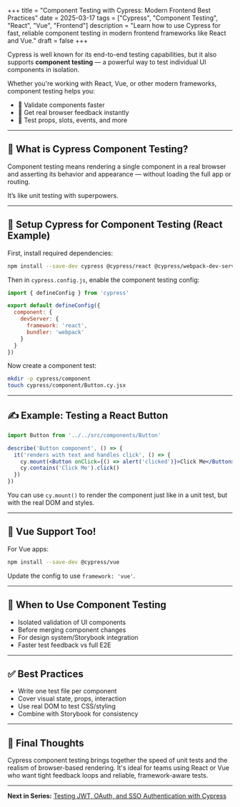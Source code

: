 +++
title = "Component Testing with Cypress: Modern Frontend Best Practices"
date = 2025-03-17
tags = ["Cypress", "Component Testing", "React", "Vue", "Frontend"]
description = "Learn how to use Cypress for fast, reliable component testing in modern frontend frameworks like React and Vue."
draft = false
+++

Cypress is well known for its end-to-end testing capabilities, but it also supports **component testing** — a powerful way to test individual UI components in isolation.

Whether you're working with React, Vue, or other modern frameworks, component testing helps you:

- 🚀 Validate components faster
- 🧪 Get real browser feedback instantly
- 🔄 Test props, slots, events, and more

---

## 🧰 What is Cypress Component Testing?

Component testing means rendering a single component in a real browser and asserting its behavior and appearance — without loading the full app or routing.

It’s like unit testing with superpowers.

---

## 🔧 Setup Cypress for Component Testing (React Example)

First, install required dependencies:

```bash
npm install --save-dev cypress @cypress/react @cypress/webpack-dev-server
```

Then in `cypress.config.js`, enable the component testing config:

```js
import { defineConfig } from 'cypress'

export default defineConfig({
  component: {
    devServer: {
      framework: 'react',
      bundler: 'webpack'
    }
  }
})
```

Now create a component test:

```bash
mkdir -p cypress/component
touch cypress/component/Button.cy.jsx
```

---

## ✍️ Example: Testing a React Button

```jsx
import Button from '../../src/components/Button'

describe('Button component', () => {
  it('renders with text and handles click', () => {
    cy.mount(<Button onClick={() => alert('clicked')}>Click Me</Button>)
    cy.contains('Click Me').click()
  })
})
```

You can use `cy.mount()` to render the component just like in a unit test, but with the real DOM and styles.

---

## 🧪 Vue Support Too!

For Vue apps:

```bash
npm install --save-dev @cypress/vue
```

Update the config to use `framework: 'vue'`.

---

## 🎯 When to Use Component Testing

- Isolated validation of UI components
- Before merging component changes
- For design system/Storybook integration
- Faster test feedback vs full E2E

---

## ✅ Best Practices

- Write one test file per component
- Cover visual state, props, interaction
- Use real DOM to test CSS/styling
- Combine with Storybook for consistency

---

## 🚀 Final Thoughts

Cypress component testing brings together the speed of unit tests and the realism of browser-based rendering. It's ideal for teams using React or Vue who want tight feedback loops and reliable, framework-aware tests.

---

**Next in Series:** [Testing JWT, OAuth, and SSO Authentication with Cypress](/posts/testing-authentication-jwt-oauth-cypress/)

